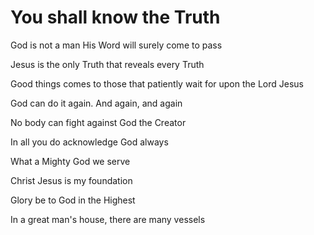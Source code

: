 # You shall know the Truth

God is not a man His Word will surely come to pass

Jesus is the only Truth that reveals every Truth

Good things comes to those that patiently wait for upon the Lord Jesus

God can do it again. And again, and again 

No body can fight against God the Creator

In all you do acknowledge God always

What a Mighty God we serve

Christ Jesus is my foundation

Glory be to God in the Highest

In a great man's house, there are many vessels





